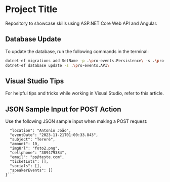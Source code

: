 # Project Title

Repository to showcase skills using ASP.NET Core Web API and Angular.

## Database Update

To update the database, run the following commands in the terminal:
```bash
dotnet-ef migrations add SetName -p .\pro-events.Persistence\ -s .\pro-events.API
dotnet-ef database update -s .\pro-events.API\
```

## Visual Studio Tips
For helpful tips and tricks while working in Visual Studio, refer to this article.

## JSON Sample Input for POST Action
Use the following JSON sample input when making a POST request:

```json{
  "location": "Antonio João",
  "eventDate": "2023-11-21T01:00:33.843",
  "subject": "Tereré",
  "amount": 10,
  "imgUrl": "foto2.png",
  "cellphone": "389479384",
  "email": "pp@teste.com",
  "ticketLots": [],
  "socials": [],
  "speakerEvents": []
}```

